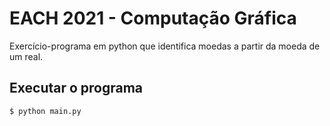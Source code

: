 # EACH 2021 - Computação Gráfica 

Exercício-programa em python que identifica moedas a partir da moeda de um real.

## Executar o programa

    $ python main.py

